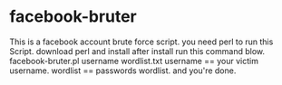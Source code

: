 # facebook-bruter
This is a facebook account brute force script.
you need perl to run this Script.
download perl and install after install run this command blow.
facebook-bruter.pl username wordlist.txt
username == your victim username.
wordlist == passwords wordlist.
and you're done.

